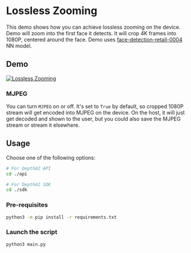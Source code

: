 # Lossless Zooming

This demo shows how you can achieve lossless zooming on the device. Demo will zoom into the first face it detects. It
will crop 4K frames into 1080P, centered around the face. Demo
uses [face-detection-retail-0004](https://docs.openvino.ai/latest/omz_models_model_face_detection_retail_0004.html) NN
model.

## Demo

[![Lossless Zooming](https://user-images.githubusercontent.com/18037362/144095838-d082040a-9716-4f8e-90e5-15bcb23115f9.gif)](https://youtu.be/8X0IcnkeIf8)

### MJPEG

You can turn `MJPEG` on or off. It's set to `True` by default, so cropped 1080P stream will get encoded into MJPEG on
the device. On the host, it will just get decoded and shown to the user, but you could also save the MJPEG stream or
stream it elsewhere.

## Usage

Choose one of the following options:

```bash
# For DepthAI API
cd ./api

# For DepthAI SDK
cd ./sdk
```

### Pre-requisites

```bash
python3 -m pip install -r requirements.txt
```

### Launch the script

```bash
python3 main.py
```